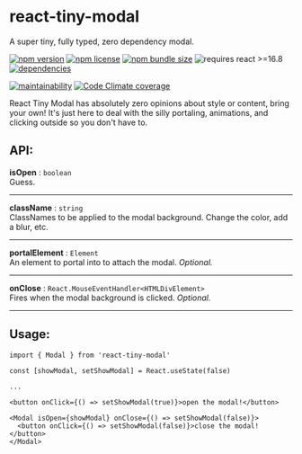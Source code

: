 # react-tiny-modal

A super tiny, fully typed, zero dependency modal.

[![npm version](https://img.shields.io/npm/v/react-tiny-modal?style=flat-square)](https://www.npmjs.com/package/react-tiny-modal)
[![npm license](https://img.shields.io/npm/l/react-tiny-modal?style=flat-square)](https://github.com/Nfinished/react-tiny-modal/blob/master/LICENSE)
[![npm bundle size](https://img.shields.io/bundlephobia/min/react-tiny-modal?style=flat-square)](https://bundlephobia.com/result?p=react-tiny-modal)
![requires react >=16.8](https://img.shields.io/npm/dependency-version/react-tiny-modal/peer/react?style=flat-square)
[![dependencies](https://img.shields.io/david/nfinished/react-tiny-modal?style=flat-square)](https://david-dm.org/nfinished/react-tiny-modal)

[![maintainability](https://img.shields.io/codeclimate/maintainability/Nfinished/react-tiny-modal?style=flat-square)](https://codeclimate.com/github/Nfinished/react-tiny-modal)
[![Code Climate coverage](https://img.shields.io/codeclimate/coverage/Nfinished/react-tiny-modal?style=flat-square)](https://codeclimate.com/github/Nfinished/react-tiny-modal)

React Tiny Modal has absolutely zero opinions about style or content, bring your own! It's just here to deal with the silly portaling, animations, and clicking outside so you don't have to.

## API:

**isOpen** : `boolean`
<br/>Guess.

---

**className** : `string`
<br/>ClassNames to be applied to the modal background. Change the color, add a blur, etc.

---

**portalElement** : `Element`
<br/>An element to portal into to attach the modal. _Optional._

---

**onClose** : `React.MouseEventHandler<HTMLDivElement>`
<br/>Fires when the modal background is clicked. _Optional._

---


## Usage:

```tsx
import { Modal } from 'react-tiny-modal'

const [showModal, setShowModal] = React.useState(false)

...

<button onClick={() => setShowModal(true)}>open the modal!</button>

<Modal isOpen={showModal} onClose={() => setShowModal(false)}>
  <button onClick={() => setShowModal(false)}>close the modal!</button>
</Modal>
```
